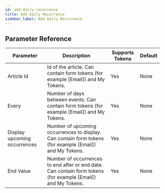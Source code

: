 ```yaml
---
id: add-daily-recurrence
title: Add Daily Recurrence
sidebar_label: Add Daily Recurrence
---
```





## Parameter Reference
| Parameter | Description | Supports Tokens | Default |
| -- | -- | -- | -- |
| Article Id | Id of the article. Can contain form tokens (for example [Email]) and My Tokens. | Yes | None |
| Every | Number of days between events. Can contain form tokens (for example [Email]) and My Tokens. | Yes | None |
| Display upcoming occurrences | Number of upcoming occurrences to display. Can contain form tokens (for example [Email]) and My Tokens. | Yes | None |
| End Value | Number of occurrences to end after or end date. Can contain form tokens (for example [Email]) and My Tokens. | Yes | None |
